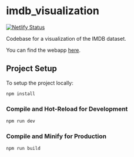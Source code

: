 # imdb_visualization

[![Netlify Status](https://api.netlify.com/api/v1/badges/a64cc692-deb8-41ee-908e-92fb194d8e47/deploy-status)](https://app.netlify.com/sites/imdbviz/deploys)

Codebase for a visualization of the IMDB dataset.

You can find the webapp [here](https://imdbviz.com/).

## Project Setup

To setup the project locally:

```sh
npm install
```

### Compile and Hot-Reload for Development

```sh
npm run dev
```

### Compile and Minify for Production

```sh
npm run build
```
